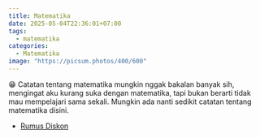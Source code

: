 ```yaml
---
title: Matematika
date: 2025-05-04T22:36:01+07:00
tags:
  - matematika
categories:
  - Matematika
image: "https://picsum.photos/400/600"
---
```


😁 Catatan tentang matematika mungkin nggak bakalan banyak sih, mengingat aku kurang suka dengan matematika, tapi bukan berarti tidak mau mempelajari sama sekali. Mungkin ada nanti sedikit catatan tentang matematika disini.

- [Rumus Diskon](202505042238_matematika_rumus_diskon.md)